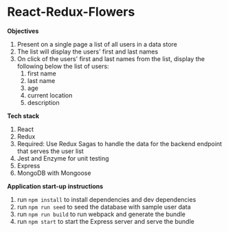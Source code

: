 # React-Redux-Flowers

**Objectives**
1. Present on a single page a list of all users in a data store
2. The list will display the users' first and last names
3. On click of the users' first and last names from the list, display the following below the list of users:
    1. first name
    2. last name
    3. age
    4. current location
    5. description

**Tech stack**
1. React
2. Redux
  1. Required: Use Redux Sagas to handle the data for the backend endpoint that serves the user list
3. Jest and Enzyme for unit testing
4. Express
5. MongoDB with Mongoose

**Application start-up instructions**
1. run `npm install` to install dependencies and dev dependencies
2. run `npm run seed` to seed the database with sample user data
3. run `npm run build` to run webpack and generate the bundle
4. run `npm start` to start the Express server and serve the bundle